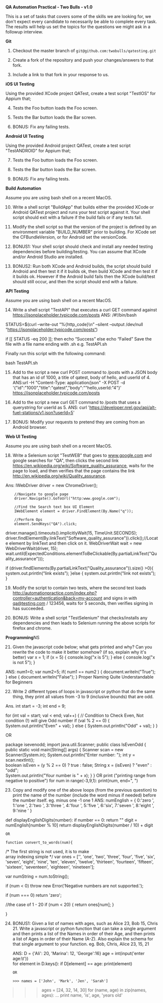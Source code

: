 **QA Automation Practical - Two Bulls - v1.0**

This is a set of tasks that covers some of the skills we are looking for, we don't expect every candidate to necessarily be able to complete every task. The results will help us set the topics for the questions we might ask in a followup interview.

**Git**

1. Checkout the master branch of `git@github.com:twobulls/qatesting.git`

2. Create a fork of the repository and push your changes/answers to that fork.

3. Include a link to that fork in your response to us.

**iOS UI Testing**

Using the provided XCode project QATest, create a test script "TestIOS" for Appium that;

4.  Tests the Foo button loads the Foo screen.

5.  Tests the Bar button loads the Bar screen.

6.  BONUS: Fix any failing tests.

**Android UI Testing**

Using the provided Android project QATest, create a test script "TestANDROID" for Appium that;

7.  Tests the Foo button loads the Foo screen.

8.  Tests the Bar button loads the Bar screen.

9.  BONUS: Fix any failing tests.

**Build Automation**

Assume you are using bash shell on a recent MacOS.

10. Write a shell script "BuildApp" that builds either the provided XCode or Android QATest project and runs your test script against it. Your shell script should exit with a failure if the build fails or if any tests fail.

11. Modify the shell script so that the version of the project is defined by an environment variable "BUILD_NUMBER" prior to building. For XCode set the CFBundleVersion, or for Android set the versionCode.

12. BONUS1: Your shell script should check and install any needed testing dependencies before building/testing. You can assume that XCode and/or Android Studio are installed.

13. BONUS2: Run both XCode and Android builds, the script should build Android and then test it if it builds ok, then build XCode and then test it if it builds ok. However if the Android build fails then the XCode build/test should still occur, and then the script should end with a failure.

**API Testing**

Assume you are using bash shell on a recent MacOS.

14. Write a shell script "TestAPI" that executes a curl GET command against https://jsonplaceholder.typicode.com/posts
ANS: /#!/bin/bash

STATUS=$(curl –write-out “%{http_code}\n” –silent –output /dev/null “https://jsonplaceholder.typicode.com/posts“)

if [[ STATUS -eq 200 ]]; then
echo “Success”
else
echo “Failed”
Save the file with a file name ending with .sh e.g. TestAPI.sh

Finally run this script with the following command:

bash TestAPI.sh

15. Add to the script a new curl POST command to /posts with a JSON body that has an id of 1000, a title of qatest, body of hello, and userId of 4.
ANS:url -H "Content-Type: application/json" -X POST -d '{"id":"1000","title":"qatest","body":""hello,userId:"4"}' https://jsonplaceholder.typicode.com/posts

16. Add to the script a new curl GET command to /posts that uses a querystring for userId as 5.
ANS: curl 'https://developer.nrel.gov/api/alt-fuel-stations/v1.json?userId=5'

17. BONUS: Modify your requests to pretend they are coming from an Android browser.

**Web UI Testing**

Assume you are using bash shell on a recent MacOS.

18. Write a Selenium script "TestWEB" that goes to www.google.com and google searches for "QA", then clicks the second link https://en.wikipedia.org/wiki/Software_quality_assurance, waits for the page to load, and then verifies that the page contains the link http://en.wikipedia.org/wiki/Quality_assurance.

Ans: IWebDriver driver = new ChromeDriver();
 
		//Navigate to google page
		driver.Navigate().GoToUrl("http:www.google.com");

		//Find the Search text box UI Element
		IWebElement element = driver.FindElement(By.Name("q"));

		//Perform Ops
		element.SendKeys("QA").click;
 

driver.manage().timeouts().implicitlyWait(15, TimeUnit.SECONDS);
   driver.findElement(By.linkText("Software_quality_assurance")).click();//Locate element by linkText and then click on it.
   WebDriverWait wait = new WebDriverWait(driver, 15);
   wait.until(ExpectedConditions.elementToBeClickable(By.partialLinkText("Quality_assurance")));

if (driver.findElements(By.partialLinkText("Quality_assurance")).size() >0){
	 system.out.println(“link exists”);
}else {
	 system.out.println(“link not exists”);
}


19. Modify the script to contain two tests, where the second test loads http://automationpractice.com/index.php?controller=authentication&back=my-account and signs in with qa@testing.com / 123456, waits for 5 seconds, then verifies signing in has succeeded.

20. BONUS: Write a shell script "TestSelenium" that checks/installs any dependencies and then leads to Selenium running the above scripts for firefox and chrome.

**Programming**NS

21. Given the javascript code below; what gets printed and why? Can you rewrite the code to make it better somehow? (if so, explain why it's better)
    var x = 1;
    if (x = 5) {
    	console.log("x is 5");
    } else {
    	console.log("x is not 5");
    }
    
    
ANS:   num1=0;
var num2=5;
if( num1 == num2 ) {
document.writeln("True");
}
else {
document.writeln("False");
}
Proper Naming
Quite Understandable for Beginners

22. Write 2 different types of loops in javascript or python that do the same thing, they print all values from -3 to 9 (inclusive bounds) that are odd.

Ans. int start = -3;
int end = 9;

for (int val = start; val < end; val++)
{
    // Condition to Check Even, Not condition (!) will give Odd number
    if (val % 2 == 0) 
    {
        System.out.println("Even" + val);
    }
    else
    {
        System.out.println("Odd" + val);
    }
}

OR

package isevenodd;
import java.util.Scanner;
public class IsEvenOdd {
    public static void main(String[] args) {
        Scanner scan = new Scanner(System.in);
        System.out.println("Enter number: ");
        int y = scan.nextInt();       
        boolean isEven = (y % 2 == 0) ? true : false;
        String x = (isEven) ? "even" : "odd";  
        System.out.println("Your number is " + x);
    }
}
OR
print ("printing range from negative to positive")
    for num in range(-3,9,1):
    print(num, end=", ")

23. Copy and modify one of the above loops (from the previous question) to print the name of the number (include the word minus if needed) before the number itself. eg.
    minus one -1
    one 1
    ANS: numEnglish  = { 0:'zero ', 1:'one ', 2:'two ', 3:'three ', 4:'four ',
                5:'five ', 6:'six', 7:'seven ', 8:'eight ', 9:'nine ' }

def displayEnglishDigits(number):
    if number == 0:
        return ""
    digit = numEnglish[number % 10]
    return displayEnglishDigits(number / 10) + digit
    
    OR
    
    function convert_to_words(num){

 /* The first string is not used, it is to make  
        array indexing simple */
  var ones = ['', 'one', 'two', 'three', 'four', 'five', 'six', 'seven', 'eight', 'nine',
              'ten', 'eleven', 'twelve', 'thirteen', 'fourteen', 'fifteen', 'sixteen',
              'seventeen', 'eighteen', 'nineteen'];
 
  var numString = num.toString();

  if (num < 0) throw new Error('Negative numbers are not supported.');

  if (num === 0) return 'zero';

  //the case of 1 - 20
  if (num < 20) {
    return ones[num];
  }

  }

24. BONUS1: Given a list of names with ages, such as Alice 23, Bob 15, Chris 21. Write a javascript or python function that can take a single argument and then prints a list of the Names in order of their Age, and then prints a list of Ages in order of their Name (A-Z).  Also explain the schema for that single argument to your function. eg.
    Bob, Chris, Alice
    23, 15, 21
    
    ANS:  D = {'Ali': 20, 'Marina': 12, 'George':16}
age = int(input('enter age:\t'))  
for element in D.keys():
    if D[element] == age:
        print(element)
        
        OR
        
        >>> names = ['John', 'Mark', 'Jen', 'Sarah']
>>> ages = [24, 32, 14, 30]
>>> for (name, age) in zip(names, ages):
...     print name, 'is', age, 'years old'
